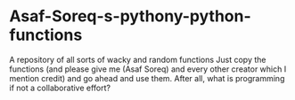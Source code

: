 # Asaf-Soreq-s-pythony-python-functions
A repository of all sorts of wacky and random functions
Just copy the functions (and please give me (Asaf Soreq) and every other creator which I mention credit) and go ahead and use them.
After all, what is programming if not a collaborative effort?
